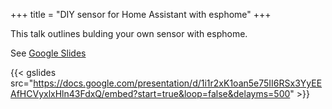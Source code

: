 +++
title = "DIY sensor for Home Assistant with esphome"
+++

This talk outlines bulding your own sensor with esphome.
<!--more-->
See [Google Slides](https://docs.google.com/presentation/d/1i1r2xK1oan5e75II6RSx3YyEEAfHCVyxlxHln43FdxQ/edit?usp=sharing)

{{< gslides src="https://docs.google.com/presentation/d/1i1r2xK1oan5e75II6RSx3YyEEAfHCVyxlxHln43FdxQ/embed?start=true&loop=false&delayms=500" >}}